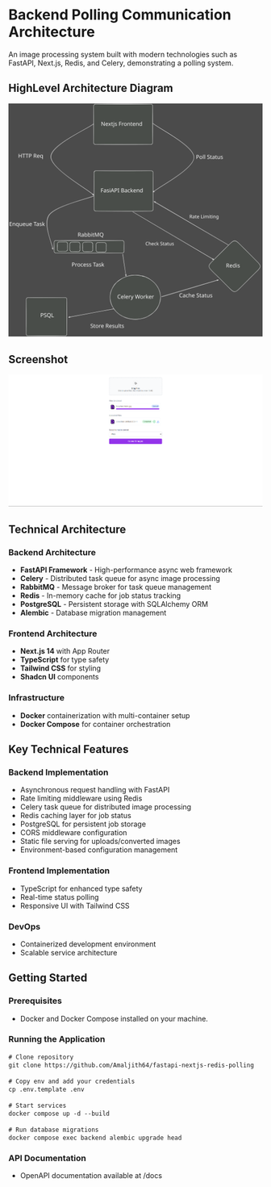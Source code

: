 # Backend Polling Communication Architecture

An image processing system built with modern technologies such as FastAPI, Next.js, Redis, and Celery, demonstrating a polling system.

## HighLevel Architecture Diagram

![Logo](screenshot/poll.svg)

## Screenshot
![Screenshot](screenshot/site.png)

## Technical Architecture

### Backend Architecture
- **FastAPI Framework** - High-performance async web framework
- **Celery** - Distributed task queue for async image processing
- **RabbitMQ** - Message broker for task queue management
- **Redis** - In-memory cache for job status tracking
- **PostgreSQL** - Persistent storage with SQLAlchemy ORM
- **Alembic** - Database migration management

### Frontend Architecture 
- **Next.js 14** with App Router
- **TypeScript** for type safety
- **Tailwind CSS** for styling
- **Shadcn UI** components

### Infrastructure
- **Docker** containerization with multi-container setup
- **Docker Compose** for container orchestration

## Key Technical Features

### Backend Implementation
- Asynchronous request handling with FastAPI
- Rate limiting middleware using Redis
- Celery task queue for distributed image processing
- Redis caching layer for job status
- PostgreSQL for persistent job storage
- CORS middleware configuration
- Static file serving for uploads/converted images
- Environment-based configuration management

### Frontend Implementation
- TypeScript for enhanced type safety
- Real-time status polling
- Responsive UI with Tailwind CSS

### DevOps
- Containerized development environment
- Scalable service architecture

## Getting Started

### Prerequisites
- Docker and Docker Compose installed on your machine.

### Running the Application
```
# Clone repository
git clone https://github.com/Amaljith64/fastapi-nextjs-redis-polling

# Copy env and add your credentials
cp .env.template .env

# Start services
docker compose up -d --build

# Run database migrations
docker compose exec backend alembic upgrade head

```

### API Documentation
- OpenAPI documentation available at /docs


